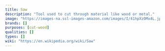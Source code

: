 ```yaml
---
title: Saw
description: "Tool used to cut through material like wood or metal."
image: "https://images-na.ssl-images-amazon.com/images/I/41hpXzOMx4L.jpg"
brands: []
purposes: [cut-wood]
qualities: []
types: []
wiki: "https://en.wikipedia.org/wiki/Saw"
---
```

